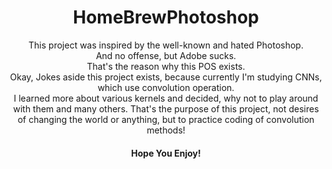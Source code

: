 <center><p align="center"><h1>HomeBrewPhotoshop</h1></p></center>

<center>
<p align="center">This project was inspired by the well-known and hated Photoshop.<br>
And no offense, but Adobe sucks.<br>
That's the reason why this POS exists. <br>
Okay, Jokes aside this project exists, because currently I'm studying CNNs, which use convolution operation.<br>
I learned more about various kernels and decided, why not to play around with them and many others. That's the purpose of this project, not desires of changing the world or anything, but to practice coding of convolution methods!</p>
<h4>Hope You Enjoy!</h4>
</center>